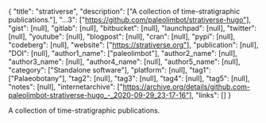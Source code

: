 {
  "title": "strativerse",
  "description": ["A collection of time-stratigraphic publications."],
  "...3": ["https://github.com/paleolimbot/strativerse-hugo"],
  "gist": [null],
  "gitlab": [null],
  "bitbucket": [null],
  "launchpad": [null],
  "twitter": [null],
  "youtube": [null],
  "blogpost": [null],
  "cran": [null],
  "pypi": [null],
  "codeberg": [null],
  "website": ["https://strativerse.org"],
  "publication": [null],
  "DOI": [null],
  "author1_name": ["paleolimbot"],
  "author2_name": [null],
  "author3_name": [null],
  "author4_name": [null],
  "author5_name": [null],
  "category": ["Standalone software"],
  "platform": [null],
  "tag1": ["Palaeobotany"],
  "tag2": [null],
  "tag3": [null],
  "tag4": [null],
  "tag5": [null],
  "notes": [null],
  "internetarchive": ["https://archive.org/details/github.com-paleolimbot-strativerse-hugo_-_2020-09-29_23-17-16"],
  "links": []
}

<!-- Generated by csv2md.R – do not edit by hand -->

A collection of time-stratigraphic publications.